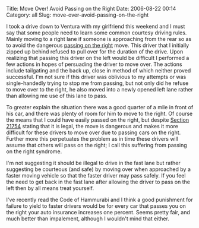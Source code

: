 Title: Move Over! Avoid Passing on the Right
Date: 2006-08-22 00:14
Category: all
Slug: move-over-avoid-passing-on-the-right

I took a drive down to Ventura with my girlfriend this weekend and I must say
that some people need to learn some common courtesy driving rules. Mainly
moving to a right lane if someone is approaching from the rear so as to avoid
the dangerous [passing on the right][] move. This driver that I initially
zipped up behind refused to pull over for the duration of the drive. Upon
realizing that passing this driver on the left would be difficult I performed a
few actions in hopes of persuading the driver to move over. The actions include
tailgating and the back up, close in method of which neither proved
successful. I'm not sure if this driver was oblivious to my attempts or was
single-handedly trying to stop me from passing, but not only did he refuse to
move over to the right, he also moved into a newly opened left lane rather than
allowing me use of this lane to pass.

To greater explain the situation there was a good quarter of a mile in front of
his car, and there was plenty of room for him to move to the right. Of course
the means that I could have easily passed on the right, but despite [Section
21754][] stating that it is legal, the move is dangerous and makes it more
difficult for these drivers to move over due to passing cars on the
right. Further more this perpetuates the problem as in time these drivers will
assume that others will pass on the right; I call this suffering from passing
on the right syndrome.

I'm not suggesting it should be illegal to drive in the fast lane but rather
suggesting be courteous (and safe) by moving over when approached by a faster
moving vehicle so that the faster driver may pass safely. If you feel the need
to get back in the fast lane after allowing the driver to pass on the left then
by all means treat yourself.

I've recently read the Code of Hammurabi and I think a good punishment for
failure to yield to faster drivers would be for every car that passes you on
the right your auto insurance increases one percent. Seems pretty fair, and
much better than impalement, although I wouldn't mind that either.

  [passing on the right]: http://www.ibiblio.org/rdu/resp/025-passing-on-right.html
  [Section 21754]: http://www.dmv.ca.gov/pubs/vctop/d11/vc21754.htm
